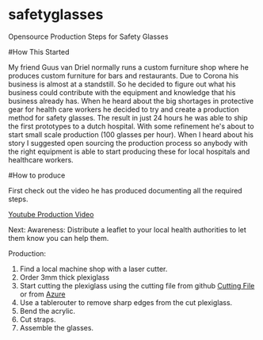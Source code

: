 # safetyglasses
Opensource Production Steps for Safety Glasses

#How This Started

My friend Guus van Driel normally runs a custom furniture shop where he produces custom furniture for bars and restaurants. Due to Corona his business is almost at a standstill. So he decided to figure out what his business could contribute with the equipment and knowledge that his business already has. When he heard about the big shortages in protective gear for health care workers he decided to try and create a production method for safety glasses. The result in just 24 hours he was able to ship the first prototypes to a dutch hospital. 
With some refinement he's about to start small scale production (100 glasses per hour). When I heard about his story I suggested open sourcing the production process so anybody with the right equipment is able to start producing these for local hospitals and healthcare workers. 

#How to produce 

First check out the video he has produced documenting all the required steps.

[Youtube Production Video](https://www.youtube.com/embed/u8RTdjMwDoo)

Next: 
Awareness: 
Distribute a leaflet to your local health authorities to let them know you can help them. 


Production:
1. Find a local machine shop with a laser cutter. 
2. Order 3mm thick plexiglass 
3. Start cutting the plexiglass using the cutting file from github [Cutting File](https://raw.githubusercontent.com/CrazybernieNL/safetyglasses/master/safety%20glasses%20cut%20file.dxf) or from [Azure](https://coronaglasses.blob.core.windows.net/files/safetyglassescutfile.dxf)
4. Use a tablerouter to remove sharp edges from the cut plexiglass. 
5. Bend the acrylic. 
6. Cut straps.
7. Assemble the glasses. 
